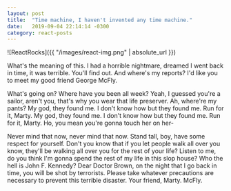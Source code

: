 ```yaml
---
layout: post
title:  "Time machine, I haven't invented any time machine."
date:   2019-09-04 22:14:14 -0300
category: react-posts
---
```


![ReactRocks]({{ "/images/react-img.png" | absolute_url }})

What's the meaning of this. I had a horrible nightmare, dreamed I went back in time, it was terrible. You'll find out. And where's my reports? I'd like you to meet my good friend George McFly.

What's going on? Where have you been all week? Yeah, I guessed you're a sailor, aren't you, that's why you wear that life preserver. Ah, where're my pants? My god, they found me. I don't know how but they found me. Run for it, Marty. My god, they found me. I don't know how but they found me. Run for it, Marty. Ho, you mean you're gonna touch her on her-

Never mind that now, never mind that now. Stand tall, boy, have some respect for yourself. Don't you know that if you let people walk all over you know, they'll be walking all over you for the rest of your life? Listen to me, do you think I'm gonna spend the rest of my life in this slop house? Who the hell is John F. Kennedy? Dear Doctor Brown, on the night that I go back in time, you will be shot by terrorists. Please take whatever precautions are necessary to prevent this terrible disaster. Your friend, Marty. McFly.
